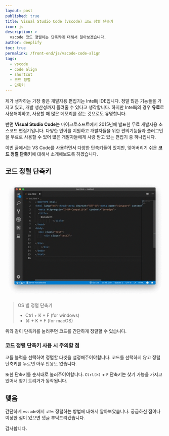 ```yaml
---
layout: post
published: true
title: Visual Studio Code (vscode) 코드 정렬 단축키
icon: js
description: >
  vscode 코드 정렬하는 단축키에 대해서 알아보겠습니다.
author: deeplify
toc: true
permalink: /front-end/js/vscode-code-align
tags: 
  - vscode
  - code align
  - shortcut
  - 코드 정렬
  - 단축키
---
```


제가 생각하는 가장 좋은 개발자용 편집기는 Intellij IDE입니다. 정말 많은 기능들을 가지고 있고, 개발 생산성까지 올려줄 수 있다고 생각합니다. 하지만 Intellij의 경우 **유료**로 사용해야하고, 사용할 때 많은 메모리를 잡는 것으로도 유명합니다.

반면 **Visual Studio Code**는 마이크로소프트에서 2015년에 발표한 무료 개발자용 소스코드 편집기입니다. 다양한 언어를 지원하고 개발자들을 위한 편의기능들과 플러그인을 무료로 사용할 수 있어 많은 개발자들에게 사랑 받고 있는 편집기 중 하나입니다.

이번 글에서는 VS Code를 사용하면서 다양한 단축키들이 있지만, 잊어버리기 쉬운 **코드 정렬 단축키**에 대해서 소개해보도록 하겠습니다.

## 코드 정렬 단축키

![align codes in vscode](/assets/images/vscode-align-code.gif)

> OS 별 정렬 단축키
> - Ctrl + K + F (for windows)
> - ⌘ + K + F (for macOS)

위와 같이 단축키를 눌러주면 코드를 간단하게 정렬할 수 있습니다.

### 코드 정렬 단축키 사용 시 주의할 점

코들 블럭을 선택하여 정렬할 타겟을 설정해주어야합니다. 코드를 선택하지 않고 정렬 단축키를 누르면 아무 반응도 없습니다.

또한 단축키를 순서대로 눌러주어여합니다. `Ctrl(⌘)` + `F` 단축키는 찾기 가능을 가지고 있어서 찾기 트리거가 동작됩니다.

## 맺음

간단하게 `vscode`에서 코드 정렬하는 방법에 대해서 알아보았습니다. 궁금하신 점이나 이상한 점이 있으면 댓글 부탁드리겠습니다.

감사합니다.
